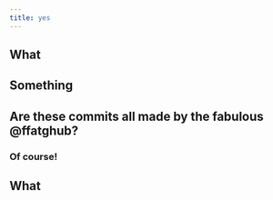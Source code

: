 ```yaml
---
title: yes
---
```


## What
## Something
## Are these commits all made by the fabulous @ffatghub?
### Of course!
## What
